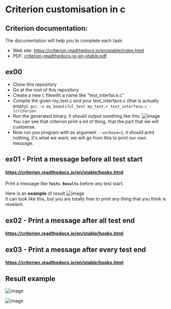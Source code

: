 # Criterion customisation in c

## Criterion documentation:
The documentation will help you to complete each task:
- Web site: https://criterion.readthedocs.io/en/stable/index.html
- PDF: [criterion-readthedocs-io-en-stable.pdf](https://github.com/user-attachments/files/17882077/criterion-readthedocs-io-en-stable.pdf)

## ex00
- Clone this repository
- Go at the root of this repository
- Create a new c filewith a name like "test_interface.c"
- Compile the given my_test.c and your test_interface.c (that is actually empty). `gcc -o my_beautiful_test my_test.c test_interface.c -lcriterion`
- Run the generated binary, it should output somthing like this:
![image](https://github.com/user-attachments/assets/9e1af1bb-0610-42c4-995d-3b8eaf6dbe31)  
You can see that criterion print a lot of thing, that the part that we will customise.
- Now run you program with as argument `--verbose=3`, it should print nothing, it's what we want, we will go from this to print our own message.

## ex01 - Print a message **before all** test start
#### https://criterion.readthedocs.io/en/stable/hooks.html

Print a message like **`Tests Results`** before any test start.

Here is an **example** of result
![image](https://github.com/user-attachments/assets/ee14fb02-ad21-4494-97ea-2efdc30dad2e)  
It can look like this, but you are totally free to print any thing that you think is revelant.

## ex02 - Print a message **after all** test end
#### https://criterion.readthedocs.io/en/stable/hooks.html



## ex03 - Print a message **after every** test end
#### https://criterion.readthedocs.io/en/stable/hooks.html

## Result example

![image](https://github.com/user-attachments/assets/f32499d0-ddc2-4960-8e91-82081511e904)

![image](https://github.com/user-attachments/assets/f07f4731-7dc0-4606-b637-9c670cbc49c5)
